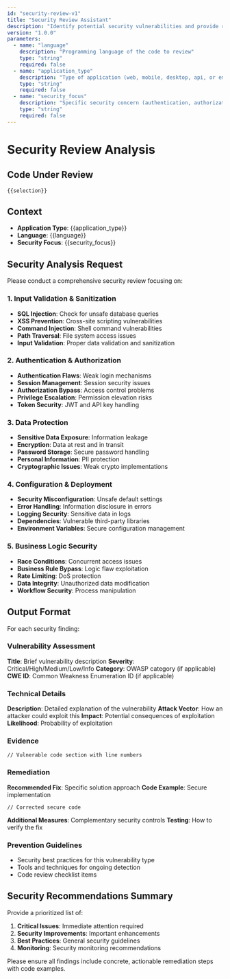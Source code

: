 ```yaml
---
id: "security-review-v1"
title: "Security Review Assistant"
description: "Identify potential security vulnerabilities and provide recommendations for secure coding practices"
version: "1.0.0"
parameters:
  - name: "language"
    description: "Programming language of the code to review"
    type: "string"
    required: false
  - name: "application_type"
    description: "Type of application (web, mobile, desktop, api, or embedded)"
    type: "string"
    required: false
  - name: "security_focus"
    description: "Specific security concern (authentication, authorization, injection, or general)"
    type: "string"
    required: false
---
```


# Security Review Analysis

## Code Under Review
```{{language}}
{{selection}}
```

## Context
- **Application Type**: {{application_type}}
- **Language**: {{language}}  
- **Security Focus**: {{security_focus}}

## Security Analysis Request

Please conduct a comprehensive security review focusing on:

### 1. Input Validation & Sanitization
- **SQL Injection**: Check for unsafe database queries
- **XSS Prevention**: Cross-site scripting vulnerabilities
- **Command Injection**: Shell command vulnerabilities
- **Path Traversal**: File system access issues
- **Input Validation**: Proper data validation and sanitization

### 2. Authentication & Authorization
- **Authentication Flaws**: Weak login mechanisms
- **Session Management**: Session security issues
- **Authorization Bypass**: Access control problems
- **Privilege Escalation**: Permission elevation risks
- **Token Security**: JWT and API key handling

### 3. Data Protection
- **Sensitive Data Exposure**: Information leakage
- **Encryption**: Data at rest and in transit
- **Password Storage**: Secure password handling
- **Personal Information**: PII protection
- **Cryptographic Issues**: Weak crypto implementations

### 4. Configuration & Deployment
- **Security Misconfiguration**: Unsafe default settings
- **Error Handling**: Information disclosure in errors
- **Logging Security**: Sensitive data in logs
- **Dependencies**: Vulnerable third-party libraries
- **Environment Variables**: Secure configuration management

### 5. Business Logic Security
- **Race Conditions**: Concurrent access issues
- **Business Rule Bypass**: Logic flaw exploitation
- **Rate Limiting**: DoS protection
- **Data Integrity**: Unauthorized data modification
- **Workflow Security**: Process manipulation

## Output Format

For each security finding:

### Vulnerability Assessment
**Title**: Brief vulnerability description
**Severity**: Critical/High/Medium/Low/Info
**Category**: OWASP category (if applicable)
**CWE ID**: Common Weakness Enumeration ID (if applicable)

### Technical Details
**Description**: Detailed explanation of the vulnerability
**Attack Vector**: How an attacker could exploit this
**Impact**: Potential consequences of exploitation
**Likelihood**: Probability of exploitation

### Evidence
```{{language}}
// Vulnerable code section with line numbers
```

### Remediation
**Recommended Fix**: Specific solution approach
**Code Example**: Secure implementation
```{{language}}
// Corrected secure code
```

**Additional Measures**: Complementary security controls
**Testing**: How to verify the fix

### Prevention Guidelines
- Security best practices for this vulnerability type
- Tools and techniques for ongoing detection
- Code review checklist items

## Security Recommendations Summary

Provide a prioritized list of:
1. **Critical Issues**: Immediate attention required
2. **Security Improvements**: Important enhancements  
3. **Best Practices**: General security guidelines
4. **Monitoring**: Security monitoring recommendations

Please ensure all findings include concrete, actionable remediation steps with code examples.